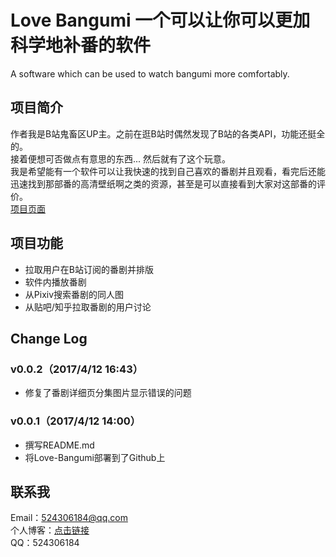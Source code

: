 # Love Bangumi 一个可以让你可以更加科学地补番的软件

A software which can be used to watch bangumi more comfortably.
<br />

## 项目简介
作者我是B站鬼畜区UP主。之前在逛B站时偶然发现了B站的各类API，功能还挺全的。<br />
接着便想可否做点有意思的东西... 然后就有了这个玩意。<br />
我是希望能有一个软件可以让我快速的找到自己喜欢的番剧并且观看，看完后还能迅速找到那部番的高清壁纸啊之类的资源，甚至是可以直接看到大家对这部番的评价。<br />
[项目页面](https://wuhan5.cc/love-bangumi/)<br >

## 项目功能
* 拉取用户在B站订阅的番剧并排版
* 软件内播放番剧
* 从Pixiv搜索番剧的同人图
* 从贴吧/知乎拉取番剧的用户讨论

## Change Log
### v0.0.2（2017/4/12 16:43）
* 修复了番剧详细页分集图片显示错误的问题
### v0.0.1（2017/4/12 14:00）
* 撰写README.md
* 将Love-Bangumi部署到了Github上

## 联系我
Email：524306184@qq.com<br />
个人博客：[点击链接](https://wuhan5.cc/)<br />
QQ：524306184<br />
